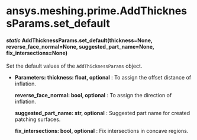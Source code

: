 <a id="ansys-meshing-prime-addthicknessparams-set-default"></a>

# ansys.meshing.prime.AddThicknessParams.set_default

<a id="ansys.meshing.prime.AddThicknessParams.set_default"></a>

#### *static* AddThicknessParams.set_default(thickness=None, reverse_face_normal=None, suggested_part_name=None, fix_intersections=None)

Set the default values of the `AddThicknessParams` object.

* **Parameters:**
  **thickness: float, optional**
  : To assign the offset distance of inflation.

  **reverse_face_normal: bool, optional**
  : To assign the direction of inflation.

  **suggested_part_name: str, optional**
  : Suggested part name for created patching surfaces.

  **fix_intersections: bool, optional**
  : Fix intersections in concave regions.

<!-- !! processed by numpydoc !! -->

